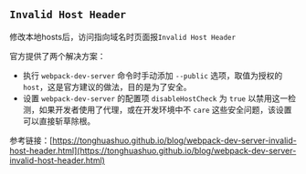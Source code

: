 
## `Invalid Host Header`

修改本地hosts后，访问指向域名时页面报`Invalid Host Header`

官方提供了两个解决方案：

- 执行 `webpack-dev-server` 命令时手动添加 `--public` 选项，取值为授权的 `host`，这是官方建议的做法，目的是为了安全。
- 设置 `webpack-dev-server` 的配置项 `disableHostCheck` 为 `true` 以禁用这一检测，如果开发者使用了代理，或在开发环境中不 `care` 这些安全问题，该设置可以直接斩草除根。

参考链接：[https://tonghuashuo.github.io/blog/webpack-dev-server-invalid-host-header.html](https://tonghuashuo.github.io/blog/webpack-dev-server-invalid-host-header.html)